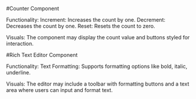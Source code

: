 


#Counter Component

Functionality:
Increment: Increases the count by one.
Decrement: Decreases the count by one.
Reset: Resets the count to zero.

Visuals: The component may display the count value and buttons styled for interaction.

#Rich Text Editor Component

Functionality:
Text Formatting: Supports formatting options like bold, italic, underline.

Visuals: The editor may include a toolbar with formatting buttons and a text area where users can input and format text.
